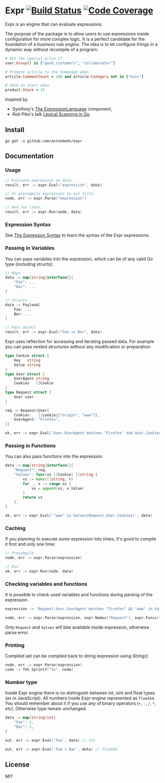 # Expr [![Build Status](https://travis-ci.org/antonmedv/expr.svg?branch=master)](https://travis-ci.org/antonmedv/expr) [![Code Coverage](https://scrutinizer-ci.com/g/antonmedv/expr/badges/coverage.png?b=master)](https://scrutinizer-ci.com/g/antonmedv/expr/?branch=master) 

Expr is an engine that can evaluate expressions. 

The purpose of the package is to allow users to use expressions inside configuration for more complex logic. 
It is a perfect candidate for the foundation of a _business rule engine_. 
The idea is to let configure things in a dynamic way without recompile of a program:

```ruby
# Get the special price if
user.Group() in ["good_customers", "collaborator"]

# Promote article to the homepage when
article.CommentCount > 100 and article.Category not in ["misc"]

# Send an alert when
product.Stock < 15
```

Inspired by 
* Symfony's [The ExpressionLanguage](https://github.com/symfony/expression-language) component,
* Rob Pike's talk [Lexical Scanning in Go](https://talks.golang.org/2011/lex.slide).

## Install

```
go get -u github.com/antonmedv/expr
```

## Documentation

### Usage
```go
// Evaluate expression on data.
result, err := expr.Eval("expression", data)

// Or precompile expression to ast first.
node, err := expr.Parse("expression")

// And run later.
result, err := expr.Run(node, data)
```

### Expression Syntax
See [The Expression Syntax](https://github.com/antonmedv/expr/wiki/The-Expression-Syntax) to learn the syntax of the Expr expressions.

### Passing in Variables
You can pass variables into the expression, which can be of any valid Go type (including structs):
```go
// Maps
data := map[string]interface{}{
    "Foo": ...
    "Bar": ...
}

// Structs
data := Payload{
	Foo: ...
	Bar: ...
}

// Pass object
result, err := expr.Eval("Foo == Bar", data)
```

Expr uses reflection for accessing and iterating passed data. 
For example you can pass nested structures without any modification or preparation:

```go
type Cookie struct {
    Key   string
    Value string
}
type User struct {
    UserAgent string
    Cookies   []Cookie
}
type Request struct {
    User user
}

req := Request{User{
    Cookies:   []cookie{{"origin", "www"}},
    UserAgent: "Firefox",
}}

ok, err := expr.Eval(`User.UserAgent matches "Firefox" and User.Cookies[0].Value == "www"`, req)
``` 

### Passing in Functions
You can also pass functions into the expression:
```go
data := map[string]interface{}{
    "Request": req,
    "Values": func(xs []Cookie) []string {
        vs := make([]string, 0)
        for _, x := range xs {
            vs = append(vs, x.Value)
        }
        return vs
    },
}

ok, err := expr.Eval(`"www" in Values(Request.User.Cookies)`, data)
```

### Caching
If you planning to execute some expression lots times, it's good to compile it first and only one time: 

```go
// Precompile
node, err := expr.Parse(expression)

// Run
ok, err := expr.Run(node, data)
```

### Checking variables and functions
It is possible to check used variables and functions during parsing of the expression.

```go
expression := `Request.User.UserAgent matches "Firefox" && "www" in Values(Request.User.Cookies)`

node, err := expr.Parse(expression, expr.Names("Request"), expr.Funcs("Values"))
```

Only `Request` and `Values` will bbe available inside expression, otherwise parse error.

### Printing
Compiled ast can be compiled back to string expression using _String()_:

```go
node, err := expr.Parse(expression)
code := fmt.Sprintf("%v", node)
``` 

### Number type
Inside Expr engine there is no distinguish between int, uint and float types (as in JavaScript).
All numbers inside Expr engine represented as `float64`. 
You should remember about it if you use any of binary operators (`+`, `-`, `/`, `*`, etc).
Otherwise type remain unchanged.

```go
data := map[string]int{
    "Foo": 1,
    "Bar": 2,
}

out, err := expr.Eval(`Foo`, data) // int

out, err := expr.Eval(`Foo + Bar`, data) // float64
```

## License

MIT
